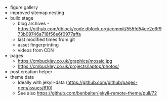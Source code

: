 * figure gallery
* improved sitemap nesting
* build stage
  * blog archives - https://github.com/dblock/code.dblock.org/commit/555fd54ee2c6f973b09746a718f56e6f0977affa
  * last modified times from git
  * asset fingerprinting
  * videos from CDN
* pages
  * https://cmbuckley.co.uk/graphics/mosaic.jpg
  * https://cmbuckley.co.uk/projects/laptop/photos/
* post creation helper
* theme data
  * Ideally with jekyll-data (https://github.com/github/pages-gem/issues/610)
  * See also https://github.com/benbalter/jekyll-remote-theme/pull/72
